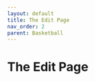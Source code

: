 ```yaml
---
layout: default
title: The Edit Page
nav_order: 2
parent: Basketball
---
```


# The Edit Page

